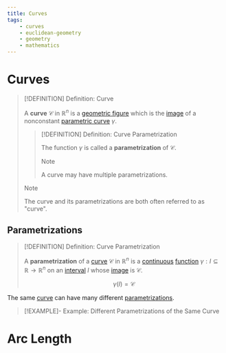 ```yaml
---
title: Curves
tags:
    - curves
    - euclidean-geometry
    - geometry
    - mathematics
---
```


# Curves

>[!DEFINITION] Definition: Curve
>
>A **curve** $\mathcal{C}$ in $\mathbb{R}^n$ is a [geometric figure](../Geometric%20Figure.md) which is the [image](../../../Analysis/Functions/Functions.md) of a nonconstant [parametric curve](../../../Analysis/Real%20Analysis/Real%20Vector%20Functions/Parametric%20Curves/Parametric%20Curve.md) $\gamma$.
>
>>[!DEFINITION] Definition: Curve Parametrization
>>
>>The function $\gamma$ is called a **parametrization** of $\mathcal{C}$.
>>
>>>[!NOTE]
>>>
>>>A curve may have multiple parametrizations.
>>>
>>
>
>>[!NOTE]
>>
>>The curve and its parametrizations are both often referred to as "curve".
>>
>

## Parametrizations

>[!DEFINITION] Definition: Curve Parametrization
>
>A **parametrization** of a [curve](Curves.md#Curves) $\mathcal{C}$ in $\mathbb{R}^n$ is a [continuous](../../../Analysis/Real%20Analysis/Real%20Vector%20Functions/Continuity%20of%20Real%20Vector%20Functions.md) [function](../../../Analysis/Real%20Analysis/Real%20Vector%20Functions/Real%20Vector%20Function.md) $\gamma: I \subseteq \mathbb{R} \to \mathbb{R}^n$ on an [interval](../../../Analysis/Real%20Analysis/The%20Topology%20of%20Euclidean%20Space.md) $I$ whose [image](../../../Analysis/Functions/Functions.md) is $\mathcal{C}$.
>
>$$
>\gamma(I) = \mathcal{C}
>$$
>

The same [curve](Curves.md#Curves) can have many different [parametrizations](Curves.md#Parametrizations).

>[!EXAMPLE]- Example: Different Parametrizations of the Same Curve
>
>
>

# Arc Length

